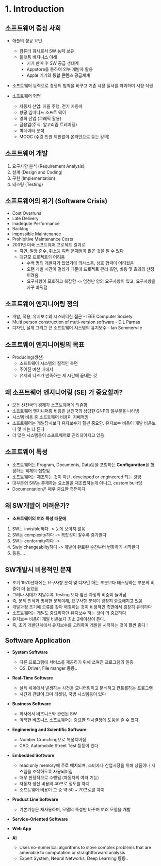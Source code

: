 # 1. Introduction

## 소프트웨어 중심 사회
* 애플의 성공 요인
  * 컴퓨터 회사로서 SW 능력 보유
  * 플랫폼 비지니스 이해
    * 기기 판매 후 SW 공급 생태계
    * Appstore를 통하여 외부 개발자 활용
    * Apple 기기의 통합 콘텐츠 공급체계

* 소프트웨어 능력으로 경쟁의 법칙을 바꾸고 기존 시장 질서를 파괴하며 시장 석권
* 소프트웨어 혁명
  * 자동차 산업: 자율 주행, 전기 자동차
  * 항공 임베디드 소프트 웨어
  * 영화 산업 (그래픽 활용)
  * 금융업(주식, 알고리즘 트레이딩)
  * 빅데이터 분석
  * MOOC (수강 인원 제한없이 온라인으로 듣는 강의)

## 소프트웨어 개발
1. 요구사항 분석 (Requirement Analysis)
2. 설계 (Design and Coding)
3. 구현 (Implementation)
4. 테스팅 (Testing)

## 소프트웨어의 위기 (Software Crisis)
* Cost Overruns
* Late Delivery
* Inadequte Performance
* Backlog
* Impossible Maintenance
* Prohibitive Maintenance Costs
* 2001년 미국 소프트웨어 프로젝트 결과로
  * 지연, 일정 준수, 취소등 여러 문제점이 많은 것을 알 수 있다
  * 대규모 프로젝트의 어려움
    * 수백 명의 개발자가 있었기에 의사소통, 상호 협력이 어려웠음
    * 오랜 개발 시간이 걸리기 때문에 프로젝트 관리 측면, 비용 및 효과의 산정 어려움
    * 요구사항이 모호하고 복잡함 -> 엄청난 양의 요구사항이 있고, 요구사항을 자꾸 바꿔댐

## 소프트웨어 엔지니어링 정의
* 개발, 적용, 유지보수의 시스테믹한 접근 - IEEE Computer Society
* Multi person construction of muti-version software - D.L Parnas
* 디자인, 설계 그리고 큰 소프트웨어 시스템의 유지보수 - Ian Sommervile

## 소프트웨어 엔지니어링의 목표
* Producing(생산)
  * 소프트웨어 시스템의 질적인 측면
  * 주어진 예산 내에서
  * 유저의 니즈가 만족하는 제 시간에 끝내는 것

## 왜 소프트웨어 엔지니어링 (SE) 가 중요할까?
* 모든 선진국의 경제가 소프트웨어에 의존함
* 소프트웨어 엔지니어링 비용은 선진국의 상당한 GNP의 일부분을 나타냄
* 시스템 비용 중 소프트웨어 비용이 지배적임
* 소프트웨어는 개발당시보다 유지보수가 훨씬 중요함. 유지보수 비용이 개발 비용보다 몇 배는 더 든다
* 더 많은 시스템들이 소프트웨어로 관리되어지고 있음

## 소프트웨어 특성
* 소프트웨어는 Program, Documents, Data등을 포함하는 **Configuration**을 형성하는 객체의 집합임
* 소프트웨어는 제조되는 것이 아닌, developed or engineered 되는 것임
* 대부분의 SW는 존재하는 요소들을 재조립하는게 아니고, custom built임
* Documentation은 매우 중요한 측면이다

## 왜 SW개발이 어려운가?
* **소프트웨어의 여러 특성 때문에**
1. SW는 invisible하다 -> 눈에 보이지 않음
2. SW는 complexity하다 -> 복잡성이 갈수록 증가한다
3. SW는 conformity하다 -> 
4. Sw는 changeablity하다 -> 개발이 완료된 순간부터 변화하기 시작한다
5. 등등....

## SW개발시 비용적인 문제
* 초기 1970년대에는 요구사항 분석 및 디자인 하는 부분보다 테스팅하는 부분의 비중이 더 높았음
* 그러나 시대가 지날수록 Testing 보다 앞선 과정의 비중이 늘어남
* 즉, 문제 인식과 명확한 문제이해, 요구사항 분석이 굉장히 중요해지고 있음
* 개발과정 초기에 오류를 찾아 해결하는 것이 비용적인 측면에서 굉장히 유리하다
* 소프트웨어는 개발도 중요하지만 유지보수 하는 것이 더 중요하다
* 유지보수 비용이 개발 비용보다 최소 2배이상이 든다.
* 즉, 초기 개발단계에서 유지보수를 고려하여 개발을 시작하는 것이 훨씬 좋다 !

## Software Application
* **System Software**
  * 다른 프로그램에 서비스를 제공하기 위해 쓰여진 프로그램의 일종
  * OS, Driver, File manger 등등..

* **Real-Time Software**
  * 실제 세계에서 발생하는 사건을 모니터링하고 분석하고 컨트롤하는 프로그램
  * 시간과 관련이 크며 티켓팅, 국방 시스템등이 있다

* **Business Software**
  * 회사에서 비즈니스와 관련된 SW
  * 이러한 비즈니스 소프트웨어는 중요한 의사결정에 도움을 줄 수 있다

* **Engineering and Scientific Software**
  * Number Crunching으로 특성지어짐
  * CAD, Automobile Street Test 등등이 있다

* **Embedded Software**
  * read only memory에 주로 배치되며, 소비자나 산업시장을 위해 상품이나 시스템을 조작하도록 사용되어짐
  * 매우 한정적으로 수행됨 (자동차의 여러 기능)
  * 자동차 생산 비용의 40프로 정도를 차지
  * 소프트웨어 비용이 그 중 약 50 ~ 70프로를 차지

* **Product Line Software**
  * 기본기능은 재사용하며, 모델의 특성만 바꾸며 여러 모델을 개발

* **Service-Oriented Software**
* **Web App**
* **AI**
  * Uses no-numerical algorithms to slove complex problems that are amenable to computation or straightforward analysis
  * Expert System, Neural Networks, Deep Learning 등등..
